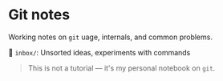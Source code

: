 # Git notes

Working notes on `git` uage, internals, and common problems.


📂 `inbox/`: Unsorted ideas, experiments with commands

> This is not a tutorial — it's my personal notebook on `git`.
